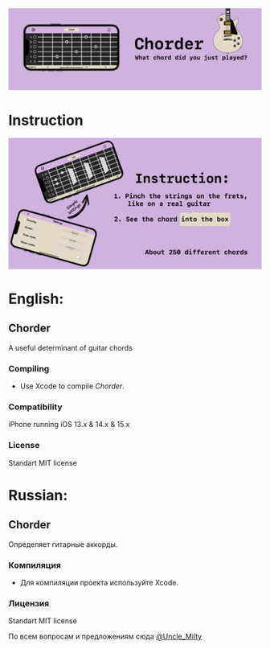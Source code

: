 <img src="/githubAssets/preview.jpg">

# Instruction

<img src="/githubAssets/instruction.jpg">

# English:

## Chorder
A useful determinant of guitar chords

### Compiling
  - Use Xcode to compile *Chorder*.

### Compatibility
iPhone running iOS 13.x & 14.x & 15.x

### License
Standart MIT license

# Russian:

## Chorder
Определяет гитарные аккорды.

### Компиляция   
  - Для компиляции проекта используйте Xcode.
 
### Лицензия
Standart MIT license

По всем вопросам и предложениям сюда [@Uncle_Milty](https://t.me/Uncle_Milty)
